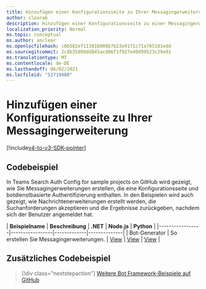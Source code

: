 ```yaml
---
title: Hinzufügen einer Konfigurationsseite zu Ihrer Messagingerweiterung
author: clearab
description: Hinzufügen einer Konfigurationsseite zu einer Messagingerweiterung
localization_priority: Normal
ms.topic: conceptual
ms.author: anclear
ms.openlocfilehash: c0b582ef11381b008b7b23e91f1c71a705101edd
ms.sourcegitcommit: 2c8b35899dd845acd66f1f927e40d99523c29a91
ms.translationtype: MT
ms.contentlocale: de-DE
ms.lasthandoff: 06/02/2021
ms.locfileid: "52719980"
---
```

# <a name="add-a-configuration-page-to-your-messaging-extension"></a>Hinzufügen einer Konfigurationsseite zu Ihrer Messagingerweiterung

[!include[v4-to-v3-SDK-pointer](~/includes/v4-to-v3-pointer-me.md)]

## <a name="code-sample"></a>Codebeispiel

In Teams Search Auth Config for sample projects on GitHub wird gezeigt, wie Sie Messagingerweiterungen erstellen, die eine Konfigurationsseite und botdienstbasierte Authentifizierung enthalten. In den Beispielen wird auch gezeigt, wie Nachrichtenerweiterungen erstellt werden, die Suchanforderungen akzeptieren und die Ergebnisse zurückgeben, nachdem sich der Benutzer angemeldet hat.

| **Beispielname** | **Beschreibung** | **.NET** | **Node.js** | **Python** |
|-----------------|-----------------|-------------|--------------|
| Bot-Generator | So erstellen Sie Messagingerweiterungen. | [View](https://github.com/microsoft/BotBuilder-Samples/tree/master/samples/csharp_dotnetcore/52.teams-messaging-extensions-search-auth-config) | [View](https://github.com/microsoft/BotBuilder-Samples/tree/master/samples/javascript_nodejs/52.teams-messaging-extensions-search-auth-config) | [View]( https://github.com/microsoft/BotBuilder-Samples/tree/main/samples/python/50.teams-messaging-extension-search) |

## <a name="additional-code-sample"></a>Zusätzliches Codebeispiel

> [!div class="nextstepaction"]
> [Weitere Bot Framework-Beispiele auf GitHub](https://github.com/microsoft/BotBuilder-Samples)
